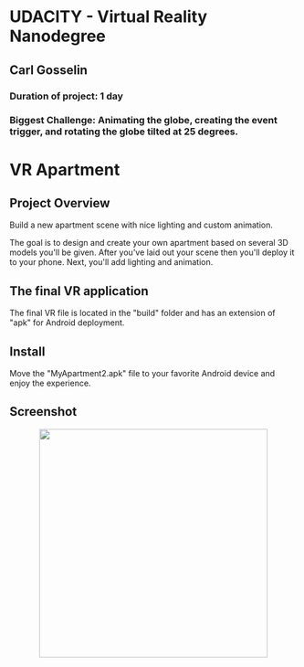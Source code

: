 # UDACITY - Virtual Reality Nanodegree
## Carl Gosselin
### Duration of project:  1 day
### Biggest Challenge:  Animating the globe, creating the event trigger, and rotating the globe tilted at 25 degrees.

# VR Apartment

## Project Overview
 
Build a new apartment scene with nice lighting and custom animation. 

The goal is to design and create your own apartment based on several 3D models you'll be given. 
After you've laid out your scene then you'll deploy it to your phone. 
Next, you'll add lighting and animation.


## The final VR application

The final VR file is located in the "build" folder and has an extension of "apk" for Android deployment.

## Install

Move the "MyApartment2.apk" file to your favorite Android device and enjoy the experience.

## Screenshot

<p align="center">
<img src="010 - screenshot/screenshot2-vr-apartment.png" width="400">
</p>



